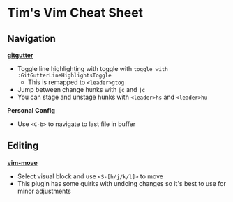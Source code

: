 # Tim's Vim Cheat Sheet

## Navigation

**[gitgutter](https://github.com/airblade/vim-gitgutter)**

- Toggle line highlighting with toggle with `toggle with :GitGutterLineHighlightsToggle`
  - This is remapped to `<leader>gtog`
- Jump between change hunks with `[c` and `]c`
- You can stage and unstage hunks with `<leader>hs` and `<leader>hu`

**Personal Config**

- Use `<C-b>` to navigate to last file in buffer

## Editing

**[vim-move](https://github.com/matze/vim-move)**

- Select visual block and use `<S-[h/j/k/l]>` to move
- This plugin has some quirks with undoing changes so it's best to use for minor adjustments
